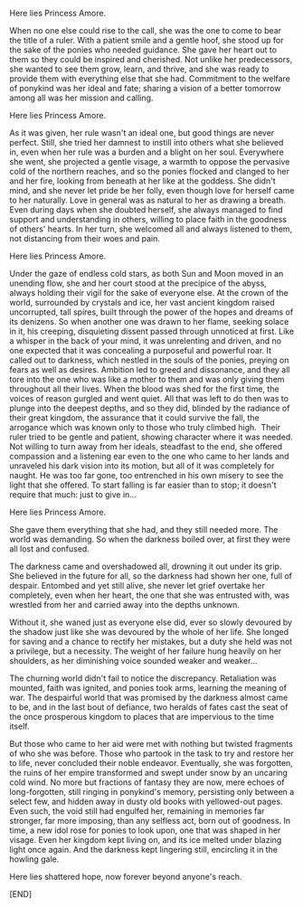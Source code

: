 Here lies Princess Amore.

When no one else could rise to the call, she was the one to come to bear the title of a ruler. With a patient smile and a gentle hoof, she stood up for the sake of the ponies who needed guidance. She gave her heart out to them so they could be inspired and cherished. Not unlike her predecessors, she wanted to see them grow, learn, and thrive, and she was ready to provide them with everything else that she had. Commitment to the welfare of ponykind was her ideal and fate; sharing a vision of a better tomorrow among all was her mission and calling.

Here lies Princess Amore.

As it was given, her rule wasn't an ideal one, but good things are never perfect. Still, she tried her damnest to instill into others what she believed in, even when her rule was a burden and a blight on her soul. Everywhere she went, she projected a gentle visage, a warmth to oppose the pervasive cold of the northern reaches, and so the ponies flocked and clanged to her and her fire, looking from beneath at her like at the goddess. She didn't mind, and she never let pride be her folly, even though love for herself came to her naturally. Love in general was as natural to her as drawing a breath. Even during days when she doubted herself, she always managed to find support and understanding in others, willing to place faith in the goodness of others' hearts. In her turn, she welcomed all and always listened to them, not distancing from their woes and pain.  

Here lies Princess Amore.

Under the gaze of endless cold stars, as both Sun and Moon moved in an unending flow, she and her court stood at the precipice of the abyss, always holding their vigil for the sake of everyone else. At the crown of the world, surrounded by crystals and ice, her vast ancient kingdom raised uncorrupted, tall spires, built through the power of the hopes and dreams of its denizens. So when another one was drawn to her flame, seeking solace in it, his creeping, disquieting dissent passed through unnoticed at first. Like a whisper in the back of your mind, it was unrelenting and driven, and no one expected that it was concealing a purposeful and powerful roar. It called out to darkness, which nestled in the souls of the ponies, preying on fears as well as desires. Ambition led to greed and dissonance, and they all tore into the one who was like a mother to them and was only giving them throughout all their lives. When the blood was shed for the first time, the voices of reason gurgled and went quiet. All that was left to do then was to plunge into the deepest depths, and so they did, blinded by the radiance of their great kingdom, the assurance that it could survive the fall, the arrogance which was known only to those who truly climbed high. 
Their ruler tried to be gentle and patient, showing character where it was needed. Not willing to turn away from her ideals, steadfast to the end, she offered compassion and a listening ear even to the one who came to her lands and unraveled his dark vision into its motion, but all of it was completely for naught. He was too far gone, too entrenched in his own misery to see the light that she offered. To start falling is far easier than to stop; it doesn't require that much: just to give in...

Here lies Princess Amore.

She gave them everything that she had, and they still needed more. The world was demanding. So when the darkness boiled over, at first they were all lost and confused.

The darkness came and overshadowed all, drowning it out under its grip. She believed in the future for all, so the darkness had shown her one, full of despair. Entombed and yet still alive, she never let grief overtake her completely, even when her heart, the one that she was entrusted with, was wrestled from her and carried away into the depths unknown.

Without it, she waned just as everyone else did, ever so slowly devoured by the shadow just like she was devoured by the whole of her life. She longed for saving and a chance to rectify her mistakes, but a duty she held was not a privilege, but a necessity. The weight of her failure hung heavily on her shoulders, as her diminishing voice sounded weaker and weaker...
 
The churning world didn't fail to notice the discrepancy. Retaliation was mounted, faith was ignited, and ponies took arms, learning the meaning of war. The despairful world that was promised by the darkness almost came to be, and in the last bout of defiance, two heralds of fates cast the seat of the once prosperous kingdom to places that are impervious to the time itself.

But those who came to her aid were met with nothing but twisted fragments of who she was before. Those who partook in the task to try and restore her to life, never concluded their noble endeavor. Eventually, she was forgotten, the ruins of her empire transformed and swept under snow by an uncaring cold wind. No more but fractions of fantasy they are now, mere echoes of long-forgotten, still ringing in ponykind's memory, persisting only between a select few, and hidden away in dusty old books with yellowed-out pages. Even such, the void still had engulfed her, remaining in memories far stronger, far more imposing, than any selfless act, born out of goodness. 
In time, a new idol rose for ponies to look upon, one that was shaped in her visage. Even her kingdom kept living on, and its ice melted under blazing light once again.
And the darkness kept lingering still, encircling it in the howling gale.

Here lies shattered hope, now forever beyond anyone's reach.

[END]